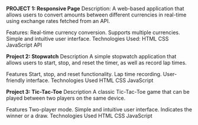 **PROJECT 1: Responsive Page**
Description:
A web-based application that allows users to convert amounts between different currencies in real-time using exchange rates fetched from an API.

Features:
Real-time currency conversion.
Supports multiple currencies.
Simple and intuitive user interface.
Technologies Used:
HTML
CSS
JavaScript
API 

**Project 2: Stopwatch**
Description
A simple stopwatch application that allows users to start, stop, and reset the timer, as well as record lap times.

Features
Start, stop, and reset functionality.
Lap time recording.
User-friendly interface.
Technologies Used
HTML
CSS
JavaScript

**Project 3: Tic-Tac-Toe**
Description
A classic Tic-Tac-Toe game that can be played between two players on the same device.

Features
Two-player mode.
Simple and intuitive user interface.
Indicates the winner or a draw.
Technologies Used
HTML
CSS
JavaScript
